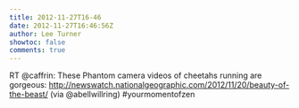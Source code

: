 ```yaml
---
title: 2012-11-27T16-46
date: 2012-11-27T16:46:56Z
author: Lee Turner
showtoc: false
comments: true
---
```


RT @caffrin: These Phantom camera videos of cheetahs running are gorgeous: http://newswatch.nationalgeographic.com/2012/11/20/beauty-of-the-beast/ (via @abellwillring) #yourmomentofzen

